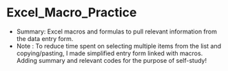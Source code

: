 # Excel_Macro_Practice
- Summary: Excel macros and formulas to pull relevant information from the data entry form. 
- Note   : To reduce time spent on selecting multiple items from the list and copying/pasting, I made simplified entry form linked with macros. Adding summary and relevant codes for the purpose of self-study!
